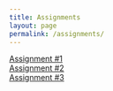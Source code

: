 ```yaml
---
title: Assignments
layout: page
permalink: /assignments/
---
```

[Assignment #1](/PhysH308/assignments/wk1)<br>
[Assignment #2](/PhysH308/assignments/wk2)<br>
[Assignment #3](/PhysH308/assignments/wk3)<br>
